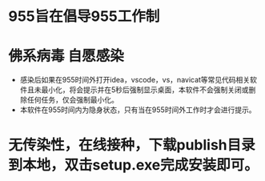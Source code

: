 # 955旨在倡导955工作制
# 佛系病毒 自愿感染
- 感染后如果在955时间外打开idea，vscode，vs，navicat等常见代码相关软件且未最小化，将会提示并在5秒后强制显示桌面，本软件不会强制关闭或删除任何任务，仅会强制最小化。
- 本软件在955时间内为隐身状态，只有当在955时间外工作时才会进行提示。
# 无传染性，在线接种，下载publish目录到本地，双击setup.exe完成安装即可。
